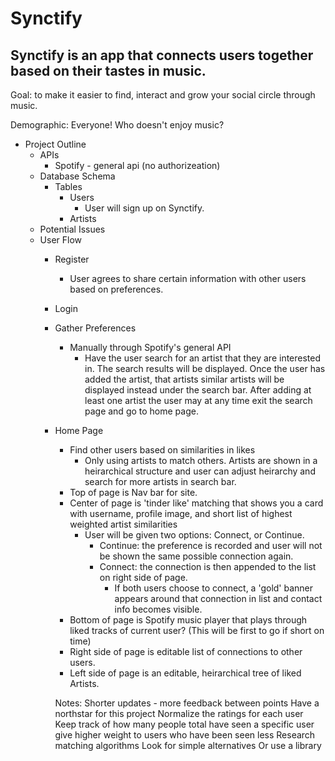 # Synctify

## Synctify is an app that connects users together based on their tastes in music.

Goal: to make it easier to find, interact and grow your social circle through music.

Demographic: Everyone! Who doesn't enjoy music?


- Project Outline
     - APIs
        - Spotify - general api (no authorizeation)
    - Database Schema
        - Tables
            - Users
                - User will sign up on Synctify. 
            - Artists
    - Potential Issues
    - User Flow
        - Register
            - User agrees to share certain information with other users based on preferences.
        - Login
        - Gather Preferences
            - Manually through Spotify's general API
                - Have the user search for an artist that they are interested in. The search results will be displayed. Once the user has added the artist, that artists similar artists will be displayed instead under the search bar. After adding at least one artist the user may at any time exit the search page and go to home page. 
        - Home Page
            - Find other users based on similarities in likes
                - Only using artists to match others. Artists are shown in a heirarchical structure and user can adjust heirarchy and search for more artists in search bar. 
            - Top of page is Nav bar for site.
            - Center of page is 'tinder like' matching that shows you a card with username, profile image, and short list of highest weighted artist similarities
                - User will be given two options: Connect, or Continue.
                    - Continue: the preference is recorded and user will not be shown the same possible connection again.
                    - Connect: the connection is then appended to the list on right side of page.
                        - If both users choose to connect, a 'gold' banner appears around that connection in list and contact info becomes visible.
            - Bottom of page is Spotify music player that plays through liked tracks of current user? (This will be first to go if short on time)
            - Right side of page is editable list of connections to other users.
            - Left side of page is an editable, heirarchical tree of liked Artists. 


            Notes:
            Shorter updates - more feedback between points
            Have a northstar for this project
            Normalize the ratings for each user
            Keep track of how many people total have seen a specific user
                give higher weight to users who have been seen less
            Research matching algorithms
                Look for simple alternatives
                Or use a library
                


        
   
    


